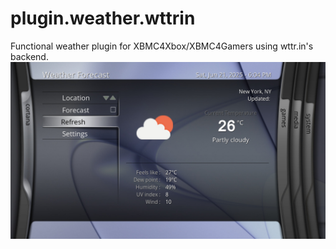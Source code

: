 # plugin.weather.wttrin
Functional weather plugin for XBMC4Xbox/XBMC4Gamers using wttr.in's backend.
![](screenshots/1.jpg)
